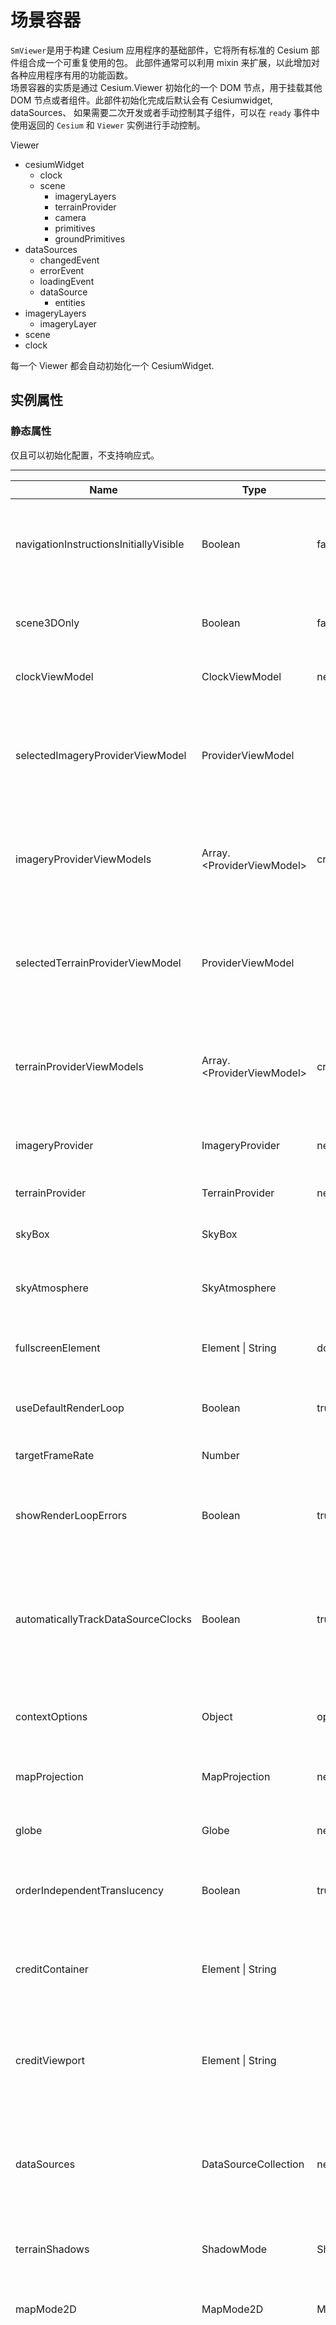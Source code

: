 # 场景容器

`SmViewer`是用于构建 Cesium 应用程序的基础部件，它将所有标准的 Cesium 部件组合成一个可重复使用的包。 此部件通常可以利用 mixin 来扩展，以此增加对各种应用程序有用的功能函数。\
场景容器的实质是通过 Cesium.Viewer 初始化的一个 DOM 节点，用于挂载其他 DOM 节点或者组件。此部件初始化完成后默认会有 Cesiumwidget, dataSources、 如果需要二次开发或者手动控制其子组件，可以在 `ready` 事件中使用返回的 `Cesium` 和 `Viewer` 实例进行手动控制。

Viewer

* cesiumWidget
  * clock
  * scene
    * imageryLayers
    * terrainProvider
    * camera
    * primitives
    * groundPrimitives
* dataSources
  * changedEvent
  * errorEvent
  * loadingEvent
  * dataSource
    * entities
* imageryLayers
  * imageryLayer
* scene
* clock

每一个 Viewer 都会自动初始化一个 CesiumWidget.

## 实例属性

### 静态属性

仅且可以初始化配置，不支持响应式。

---

| Name                                   | Type                       | Default                                  | Description                                                                                                                                                                                                                                                                                                                                                                                             |
| -------------------------------------- | -------------------------- | ---------------------------------------- | ------------------------------------------------------------------------------------------------------------------------------------------------------------------------------------------------------------------------------------------------------------------------------------------------------------------------------------------------------------------------------------------------------- |
| navigationInstructionsInitiallyVisible | Boolean                    | false                                    | optional True if the navigation instructions should initially be visible, or false if the should not be shown until the user explicitly clicks the button.                                                                                                                                                                                                                                              |
| scene3DOnly                            | Boolean                    | false                                    | optional When true, each geometry instance will only be rendered in 3D to save GPU memory.                                                                                                                                                                                                                                                                                                              |
| clockViewModel                         | ClockViewModel             | new ClockViewModel(options.clock)        | optional The clock view model to use to control current time.                                                                                                                                                                                                                                                                                                                                           |
| selectedImageryProviderViewModel       | ProviderViewModel          |                                          | optional The view model for the current base imagery layer, if not supplied the first available base layer is used. This value is only valid if options.baseLayerPicker is set to true.                                                                                                                                                                                                                 |
| imageryProviderViewModels              | Array.\<ProviderViewModel> | createDefaultImageryProviderViewModels() | optional The array of ProviderViewModels to be selectable from the BaseLayerPicker. This value is only valid if options.baseLayerPicker is set to true.                                                                                                                                                                                                                                                 |
| selectedTerrainProviderViewModel       | ProviderViewModel          |                                          | optional The view model for the current base terrain layer, if not supplied the first available base layer is used. This value is only valid if options.baseLayerPicker is set to true.                                                                                                                                                                                                                 |
| terrainProviderViewModels              | Array.\<ProviderViewModel> | createDefaultTerrainProviderViewModels() | optional The array of ProviderViewModels to be selectable from the BaseLayerPicker. This value is only valid if options.baseLayerPicker is set to true.                                                                                                                                                                                                                                                 |
| imageryProvider                        | ImageryProvider            | new BingMapsImageryProvider()            | optional The imagery provider to use. This value is only valid if options.baseLayerPicker is set to false.                                                                                                                                                                                                                                                                                              |
| terrainProvider                        | TerrainProvider            | new EllipsoidTerrainProvider()           | optional The terrain provider to use                                                                                                                                                                                                                                                                                                                                                                    |
| skyBox                                 | SkyBox                     |                                          | optional The skybox used to render the stars. When undefined, the default stars are used.                                                                                                                                                                                                                                                                                                               |
| skyAtmosphere                          | SkyAtmosphere              |                                          | optional Blue sky, and the glow around the Earth's limb. Set to false to turn it off.                                                                                                                                                                                                                                                                                                                   |
| fullscreenElement                      | Element &#124; String      | document.body                            | optional The element or id to be placed into fullscreen mode when the full screen button is pressed.                                                                                                                                                                                                                                                                                                    |
| useDefaultRenderLoop                   | Boolean                    | true                                     | optional True if this widget should control the render loop, false otherwise.                                                                                                                                                                                                                                                                                                                           |
| targetFrameRate                        | Number                     |                                          | optional The target frame rate when using the default render loop.                                                                                                                                                                                                                                                                                                                                      |
| showRenderLoopErrors                   | Boolean                    | true                                     | optional If true, this widget will automatically display an HTML panel to the user containing the error, if a render loop error occurs.                                                                                                                                                                                                                                                                 |
| automaticallyTrackDataSourceClocks     | Boolean                    | true                                     | optional If true, this widget will automatically track the clock settings of newly added DataSources, updating if the DataSource's clock changes. Set this to false if you want to configure the clock independently.                                                                                                                                                                                   |
| contextOptions                         | Object                     | optional                                 | Context and WebGL creation properties corresponding to options passed to Scene.                                                                                                                                                                                                                                                                                                                         |
| mapProjection                          | MapProjection              | new GeographicProjection()               | optional The map projection to use in 2D and Columbus View modes.                                                                                                                                                                                                                                                                                                                                       |
| globe                                  | Globe                      | new Globe(mapProjection.ellipsoid)       | optional The globe to use in the scene. If set to false, no globe will be added.                                                                                                                                                                                                                                                                                                                        |
| orderIndependentTranslucency           | Boolean                    | true                                     | optional If true and the configuration supports it, use order independent translucency.                                                                                                                                                                                                                                                                                                                 |
| creditContainer                        | Element &#124; String      |                                          | optional The DOM element or ID that will contain the CreditDisplay. If not specified, the credits are added to the bottom of the widget itself.                                                                                                                                                                                                                                                         |
| creditViewport                         | Element &#124; String      |                                          | optional The DOM element or ID that will contain the credit pop up created by the CreditDisplay. If not specified, it will appear over the widget itself.                                                                                                                                                                                                                                               |
| dataSources                            | DataSourceCollection       | new DataSourceCollection()               | optional The collection of data sources visualized by the widget. If this parameter is provided, the instance is assumed to be owned by the caller and will not be destroyed when the viewer is destroyed.                                                                                                                                                                                              |
| terrainShadows                         | ShadowMode                 | ShadowMode.RECEIVE_ONLY                  | optional Determines if the terrain casts or receives shadows from the sun.                                                                                                                                                                                                                                                                                                                              |
| mapMode2D                              | MapMode2D                  | MapMode2D.INFINITE_SCROLL                | optional Determines if the 2D map is rotatable or can be scrolled infinitely in the horizontal direction.                                                                                                                                                                                                                                                                                               |
| requestRenderMode                      | Boolean                    | false                                    | optional If true, rendering a frame will only occur when needed as determined by changes within the scene. Enabling improves performance of the application, but requires using Scene#requestRender to render a new frame explicitly in this mode. This will be necessary in many cases after making changes to the scene in other parts of the API. See Improving Performance with Explicit Rendering. |  |  |
| maximumRenderTimeChange                | Number                     | 0.0                                      | optional If requestRenderMode is true, this value defines the maximum change in simulation time allowed before a render is requested. See Improving Performance with Explicit Rendering.                                                                                                                                                                                                                |

---

### 响应式属性

可以初始化配置，支持响应式。

---

| Name                 | Type      | Default           | Description                                                                                       |
| -------------------- | --------- | ----------------- | ------------------------------------------------------------------------------------------------- |
| selectionIndicator   | Boolean   | true              | optional If set to false, the SelectionIndicator widget will not be created.                      |
| infoBox              | Boolean   | true              | optional If set to false, the InfoBox widget will not be created.                                 |
| geocoder             | Boolean   | false             | optional If set to false, the Geocoder widget will not be created.                                |
| homeButton           | Boolean   | true              | optional If set to false, the HomeButton widget will not be created.                              |
| sceneModePicker      | Boolean   | false             | optional If set to false, the SceneModePicker widget will not be created.                         |
| projectionPicker     | Boolean   | false             | optional If set to true, the ProjectionPicker widget will be created.                             |
| baseLayerPicker      | Boolean   | false             | optional If set to false, the BaseLayerPicker widget will not be created.                         |
| navigationHelpButton | Boolean   | false             | optional If set to false, the navigation help button will not be created.                         |
| animation            | Boolean   | false             | optional If set to false, the Animation widget will not be created.                               |
| timeline             | Boolean   | false             | optional If set to false, the Timeline widget will not be created.                                |
| fullscreenButton     | Boolean   | false             | optional If set to false, the FullscreenButton widget will not be created.                        |
| vrButton             | Boolean   | false             | optional If set to true, the VRButton widget will be created.                                     |
| navigation           | Boolean   | false             | optional 是否显示导航控件。如需显示，需在初始化 viewer 时此项设置为 true                          |
| sceneMode            | SceneMode | SceneMode.SCENE3D | optional The initial scene mode.                                                                  |
| shouldAnimate        | Boolean   | false             | optional true if the clock should attempt to advance simulation time by default, false otherwise. |
| terrainExaggeration  | Number    | 1.0               | optional A scalar used to exaggerate the terrain.                                                 |
| shadows              | Boolean   | false             | optional Determines if shadows are cast by the sun.                                               |
| camera               | Object    |                   |                                                                                                   |

---

## 事件

Viewer 是个基础部件，除了能够响应自己的事件外，把 dataSources, entities, imageryLayers, scene 等属性的事件也挂这儿，方便使用。

| 事件名                | 参数   | 描述                               | 来源   |
| --------------------- | ------ | ---------------------------------- | ------ |
| selectedEntityChanged | Entity | 场景选中实体发生改变时触发此事件。 | Viewer |
| trackedEntityChanged  | Entity | 场景跟踪实体发生改变时触发此事件。 | Viewer |
| dataSourceAdded |DataSource|场景添加一个数据源时触发此事件。|
